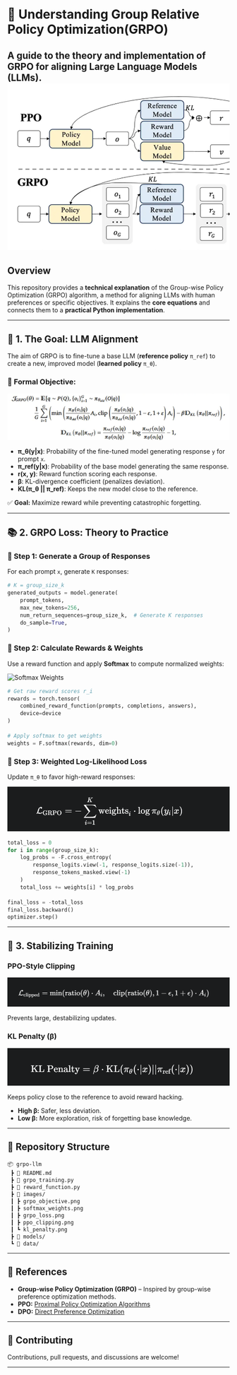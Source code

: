 
# 📘 Understanding Group Relative Policy Optimization(GRPO)

A guide to the theory and implementation of **GRPO** for aligning Large Language Models (LLMs).
![GRPO vs PPO](images/image1.png)
---

##  Overview
This repository provides a **technical explanation** of the Group-wise Policy Optimization (GRPO) algorithm, a method for aligning LLMs with human preferences or specific objectives. It explains the **core equations** and connects them to a **practical Python implementation**.

---

## 🎯 1. The Goal: LLM Alignment
The aim of GRPO is to fine-tune a base LLM (**reference policy** `π_ref`) to create a new, improved model (**learned policy** `π_θ`).

### 📌 Formal Objective:
![GRPO Objective](images/image.png)

- **π_θ(y|x)**: Probability of the fine-tuned model generating response `y` for prompt `x`.
- **π_ref(y|x)**: Probability of the base model generating the same response.
- **r(x, y)**: Reward function scoring each response.
- **β**: KL-divergence coefficient (penalizes deviation).
- **KL(π_θ || π_ref)**: Keeps the new model close to the reference.

✅ **Goal:** Maximize reward while preventing catastrophic forgetting.

---

## 📚 2. GRPO Loss: Theory to Practice

### 🔹 Step 1: Generate a Group of Responses
For each prompt `x`, generate `K` responses:
```python
# K = group_size_k
generated_outputs = model.generate(
    prompt_tokens,
    max_new_tokens=256,
    num_return_sequences=group_size_k,  # Generate K responses
    do_sample=True,
)
````

### 🔹 Step 2: Calculate Rewards & Weights

Use a reward function and apply **Softmax** to compute normalized weights:

![Softmax Weights](images/softmax.png)

```python
# Get raw reward scores r_i
rewards = torch.tensor(
    combined_reward_function(prompts, completions, answers), 
    device=device
)

# Apply softmax to get weights
weights = F.softmax(rewards, dim=0)
```

### 🔹 Step 3: Weighted Log-Likelihood Loss

Update `π_θ` to favor high-reward responses:

![GRPO Loss](images/weightloss.png)

```python
total_loss = 0
for i in range(group_size_k):
    log_probs = -F.cross_entropy(
        response_logits.view(-1, response_logits.size(-1)), 
        response_tokens_masked.view(-1)
    )
    total_loss += weights[i] * log_probs

final_loss = -total_loss
final_loss.backward()
optimizer.step()
```

---

## 🔧 3. Stabilizing Training

###  PPO-Style Clipping

![PPO Clipping](images/ppo_clipping.png)

Prevents large, destabilizing updates.

###  KL Penalty (β)

![KL Penalty](images/kl-penalty.png)

Keeps policy close to the reference to avoid reward hacking.

* **High β:** Safer, less deviation.
* **Low β:** More exploration, risk of forgetting base knowledge.

---

## 📂 Repository Structure

```
📦 grpo-llm
 ┣ 📜 README.md
 ┣ 📜 grpo_training.py
 ┣ 📜 reward_function.py
 ┣ 📂 images/
 ┃ ┣ grpo_objective.png
 ┃ ┣ softmax_weights.png
 ┃ ┣ grpo_loss.png
 ┃ ┣ ppo_clipping.png
 ┃ ┗ kl_penalty.png
 ┣ 📂 models/
 ┗ 📂 data/
```

---

## 📜 References

* **Group-wise Policy Optimization (GRPO)** – Inspired by group-wise preference optimization methods.
* **PPO:** [Proximal Policy Optimization Algorithms](https://arxiv.org/abs/1707.06347)
* **DPO:** [Direct Preference Optimization](https://arxiv.org/abs/2305.18290)

---

## 🤝 Contributing

Contributions, pull requests, and discussions are welcome! 

---

